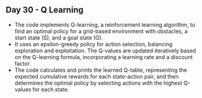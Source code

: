 ## Day 30 - Q Learning
- The code implements Q-learning, a reinforcement learning algorithm, to find an optimal policy for a grid-based environment with obstacles, a start state (S), and a goal state (G).
- It uses an epsilon-greedy policy for action selection, balancing exploration and exploitation. The Q-values are updated iteratively based on the Q-learning formula, incorporating a learning rate and a discount factor.
- The code calculates and prints the learned Q-table, representing the expected cumulative rewards for each state-action pair, and then determines the optimal policy by selecting actions with the highest Q-values for each state.